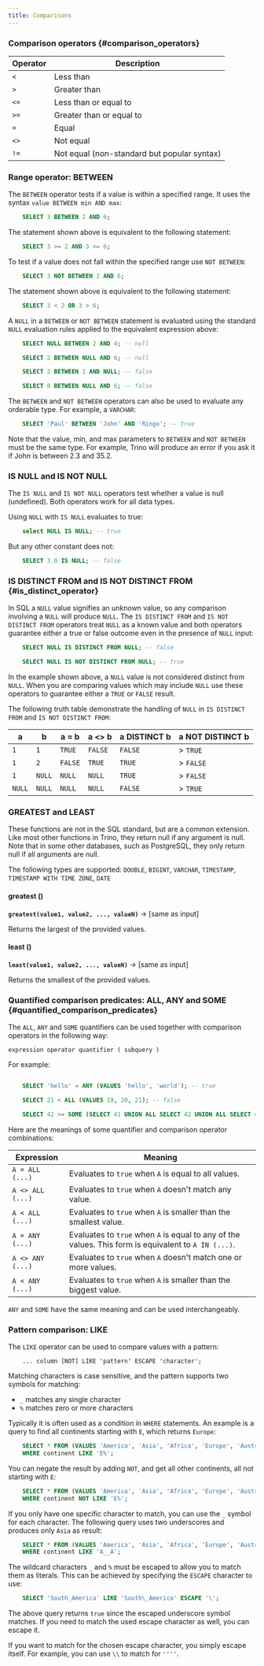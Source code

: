 ```yaml
---
title: Comparisons
---
```


### Comparison operators {#comparison_operators}

| Operator | Description                               |
| -------- | ----------------------------------------- |
| `<`      | Less than                                 |
| `>`      | Greater than                              |
| `<=`     | Less than or equal to                     |
| `>=`     | Greater than or equal to                  |
| `=`      | Equal                                     |
| `<>`     | Not equal                                 |
| `!=`     | Not equal (non-standard but popular syntax) |


### Range operator: BETWEEN 

The `BETWEEN` operator tests if a value is within a specified range. It
uses the syntax `value BETWEEN min AND max`:
```sql
    SELECT 3 BETWEEN 2 AND 6;
```
The statement shown above is equivalent to the following statement:
```sql
    SELECT 3 >= 2 AND 3 <= 6;
```
To test if a value does not fall within the specified range use
`NOT BETWEEN`:
```sql
    SELECT 3 NOT BETWEEN 2 AND 6;
```
The statement shown above is equivalent to the following statement:
```sql
    SELECT 3 < 2 OR 3 > 6;
```
A `NULL` in a `BETWEEN` or `NOT BETWEEN` statement is evaluated using
the standard `NULL` evaluation rules applied to the equivalent
expression above:
```sql
    SELECT NULL BETWEEN 2 AND 4; -- null

    SELECT 2 BETWEEN NULL AND 6; -- null

    SELECT 2 BETWEEN 1 AND NULL; -- false

    SELECT 8 BETWEEN NULL AND 6; -- false
```
The `BETWEEN` and `NOT BETWEEN` operators can also be used to evaluate
any orderable type. For example, a `VARCHAR`:
```sql
    SELECT 'Paul' BETWEEN 'John' AND 'Ringo'; -- true
```
Note that the value, min, and max parameters to `BETWEEN` and
`NOT BETWEEN` must be the same type. For example, Trino will produce an
error if you ask it if John is between 2.3 and 35.2.

### IS NULL and IS NOT NULL

The `IS NULL` and `IS NOT NULL` operators test whether a value is null
(undefined). Both operators work for all data types.

Using `NULL` with `IS NULL` evaluates to true:
```sql
    select NULL IS NULL; -- true
```
But any other constant does not:
```sql
    SELECT 3.0 IS NULL; -- false
```
### IS DISTINCT FROM and IS NOT DISTINCT FROM {#is_distinct_operator}

In SQL a `NULL` value signifies an unknown value, so any comparison
involving a `NULL` will produce `NULL`. The `IS DISTINCT FROM` and
`IS NOT DISTINCT FROM` operators treat `NULL` as a known value and both
operators guarantee either a true or false outcome even in the presence
of `NULL` input:
```sql
    SELECT NULL IS DISTINCT FROM NULL; -- false

    SELECT NULL IS NOT DISTINCT FROM NULL; -- true
```
In the example shown above, a `NULL` value is not considered distinct
from `NULL`. When you are comparing values which may include `NULL` use
these operators to guarantee either a `TRUE` or `FALSE` result.

The following truth table demonstrate the handling of `NULL` in
`IS DISTINCT FROM` and `IS NOT DISTINCT FROM`:

| a      | b      | a = b   | a \<\> b | a DISTINCT b | a NOT DISTINCT b |
|--------|--------|---------|----------|--------------|------------------|
| `1`    | `1`    | `TRUE`  | `FALSE`  | `FALSE`      | > `TRUE`         |
| `1`    | `2`    | `FALSE` | `TRUE`   | `TRUE`       | > `FALSE`        |
| `1`    | `NULL` | `NULL`  | `NULL`   | `TRUE`       | > `FALSE`        |
| `NULL` | `NULL` | `NULL`  | `NULL`   | `FALSE`      | > `TRUE`         |


### GREATEST and LEAST

These functions are not in the SQL standard, but are a common extension.
Like most other functions in Trino, they return null if any argument is
null. Note that in some other databases, such as PostgreSQL, they only
return null if all arguments are null.

The following types are supported: `DOUBLE`, `BIGINT`, `VARCHAR`,
`TIMESTAMP`, `TIMESTAMP WITH TIME ZONE`, `DATE`

#### greatest ()
**``greatest(value1, value2, ..., valueN)``** →  [same as input]

Returns the largest of the provided values.

#### least ()
**``least(value1, value2, ..., valueN)``** →  [same as input]

Returns the smallest of the provided values.

### Quantified comparison predicates: ALL, ANY and SOME {#quantified_comparison_predicates}

The `ALL`, `ANY` and `SOME` quantifiers can be used together with
comparison operators in the following way:

``` text
expression operator quantifier ( subquery )
```

For example:
```sql

    SELECT 'hello' = ANY (VALUES 'hello', 'world'); -- true

    SELECT 21 < ALL (VALUES 19, 20, 21); -- false

    SELECT 42 >= SOME (SELECT 41 UNION ALL SELECT 42 UNION ALL SELECT 43); -- true
```
Here are the meanings of some quantifier and comparison operator
combinations:

| Expression       | Meaning                                                                                      |
| ---------------- | --------------------------------------------------------------------------------------------- |
| `A = ALL (...)`  | Evaluates to `true` when `A` is equal to all values.                                          |
| `A <> ALL (...)` | Evaluates to `true` when `A` doesn't match any value.                                         |
| `A < ALL (...)`  | Evaluates to `true` when `A` is smaller than the smallest value.                              |
| `A = ANY (...)`  | Evaluates to `true` when `A` is equal to any of the values. This form is equivalent to `A IN (...)`. |
| `A <> ANY (...)` | Evaluates to `true` when `A` doesn't match one or more values.                                |
| `A < ANY (...)`  | Evaluates to `true` when `A` is smaller than the biggest value.                                |

`ANY` and `SOME` have the same meaning and can be used interchangeably.

### Pattern comparison: LIKE

The `LIKE` operator can be used to compare values with a pattern:
```text
    ... column [NOT] LIKE 'pattern' ESCAPE 'character';
```
Matching characters is case sensitive, and the pattern supports two
symbols for matching:

-   `_` matches any single character
-   `%` matches zero or more characters

Typically it is often used as a condition in `WHERE` statements. An
example is a query to find all continents starting with `E`, which
returns `Europe`:
```sql
    SELECT * FROM (VALUES 'America', 'Asia', 'Africa', 'Europe', 'Australia', 'Antarctica') AS t (continent)
    WHERE continent LIKE 'E%';
```
You can negate the result by adding `NOT`, and get all other continents,
all not starting with `E`:
```sql
    SELECT * FROM (VALUES 'America', 'Asia', 'Africa', 'Europe', 'Australia', 'Antarctica') AS t (continent)
    WHERE continent NOT LIKE 'E%';
```

If you only have one specific character to match, you can use the `_`
symbol for each character. The following query uses two underscores and
produces only `Asia` as result:
```sql
    SELECT * FROM (VALUES 'America', 'Asia', 'Africa', 'Europe', 'Australia', 'Antarctica') AS t (continent)
    WHERE continent LIKE 'A__A';
```

The wildcard characters `_` and `%` must be escaped to allow you to
match them as literals. This can be achieved by specifying the `ESCAPE`
character to use:
```sql
    SELECT 'South_America' LIKE 'South\_America' ESCAPE '\';
```

The above query returns `true` since the escaped underscore symbol
matches. If you need to match the used escape character as well, you can
escape it.

If you want to match for the chosen escape character, you simply escape
itself. For example, you can use `\\` to match for `''''`.

